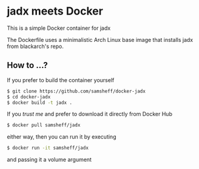 # jadx meets Docker
This is a simple Docker container for jadx

The Dockerfile uses a minimalistic Arch Linux base image that installs jadx from blackarch's repo.

## How to ...?

If you prefer to build the container yourself

```bash
$ git clone https://github.com/samsheff/docker-jadx
$ cd docker-jadx
$ docker build -t jadx .
```

If you *trust me* and prefer to download it directly from Docker Hub

```bash
$ docker pull samsheff/jadx
```

either way, then you can run it by executing

```bash
$ docker run -it samsheff/jadx
```

and passing it a volume argument
